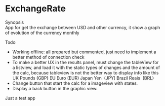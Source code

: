 # ExchangeRate
Synopsis </br>
App for get the exchange between USD and other currency, it show a graph of evolution of the currency monthly

Todo
- Working offline: all prepared but commented, just need to implement a better method of connection check
- To make a better UX in the results panel, must change the tableView for a listview, and load it with the static types of changes
and the amount of the calc, because tableview is not the better way to display info like this
UK Pounds (GBP)
EU Euro (EUR)
Japan Yen ­ (JPY)
Brazil Reais ­ (BRL)
- Change button that start the calc for a imageview with states.
- Display a back button in the graphic view.


Just a test app
